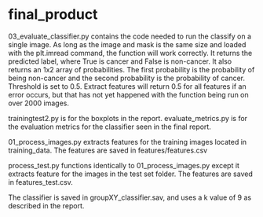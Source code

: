 # final_product
03_evaluate_classifier.py contains the code needed to run the classify on 
a single image. As long as the image and mask is the same size and loaded 
with the plt.imread command, the function will work correctly. It 
returns the predicted label, where True is cancer and False is non-cancer. 
It also returns an 1x2 array of probabilities. The first probability is 
the probability of being non-cancer and the second probability is the 
probability of cancer. Threshold is set to 0.5. Extract features will 
return 0.5 for all features if an error occurs, but that has not yet 
happened with the function being run on over 2000 images.

trainingtest2.py is for the boxplots in the report.
evaluate_metrics.py is for the evaluation metrics for the classifier seen 
in the final report.

01_process_images.py extracts features for the training images located in 
training_data. The features are saved in features/features.csv

process_test.py functions identically to 01_process_images.py except it 
extracts feature for the images in the test set folder.  The features are 
saved in features_test.csv.

The classifier is saved in groupXY_classifier.sav, and uses a k value of 
9 as described in the report.

